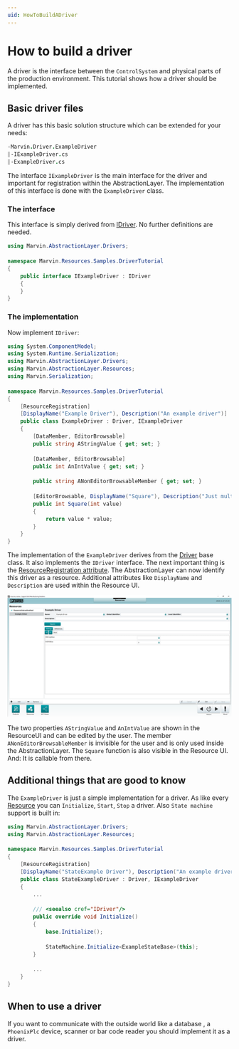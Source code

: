```yaml
---
uid: HowToBuildADriver
---
```

# How to build a driver

A driver is the interface between the `ControlSystem` and physical parts of the production environment. This tutorial shows how a driver should be implemented.

## Basic driver files

A driver has this basic solution structure which can be extended for your needs:

````fs
-Marvin.Driver.ExampleDriver
|-IExampleDriver.cs
|-ExampleDriver.cs
````

The interface `IExampleDriver` is the main interface for the driver and important for registration within the AbstractionLayer. The implementation of this interface is done with the `ExampleDriver` class.

### The interface

This interface is simply derived from [IDriver](xref:Marvin.AbstractionLayer.Drivers.IDriver). No further definitions are needed.

````cs
using Marvin.AbstractionLayer.Drivers;

namespace Marvin.Resources.Samples.DriverTutorial
{
    public interface IExampleDriver : IDriver
    {
    }
}
````

### The implementation

Now implement `IDriver`:

````cs
using System.ComponentModel;
using System.Runtime.Serialization;
using Marvin.AbstractionLayer.Drivers;
using Marvin.AbstractionLayer.Resources;
using Marvin.Serialization;

namespace Marvin.Resources.Samples.DriverTutorial
{
    [ResourceRegistration]
    [DisplayName("Example Driver"), Description("An example driver")]
    public class ExampleDriver : Driver, IExampleDriver
    {
        [DataMember, EditorBrowsable]
        public string AStringValue { get; set; }

        [DataMember, EditorBrowsable]
        public int AnIntValue { get; set; }

        public string ANonEditorBrowsableMember { get; set; }

        [EditorBrowsable, DisplayName("Square"), Description("Just multiplies given value with itself")]
        public int Square(int value)
        {
            return value * value;
        }
    }
}
````

The implementation of the `ExampleDriver` derives from the [Driver](xref:Marvin.AbstractionLayer.Drivers.Driver) base class. It also implements the `IDriver` interface. The next important thing is the [ResourceRegistration attribute](xref:Marvin.AbstractionLayer.Resources.ResourceRegistrationAttribute). The AbstractionLayer can now identify this driver as a resource. Additional attributes like `DisplayName` and `Description` are used within the Resource UI.

![ResourceUI](images\ExampleDriverResourceUI.png)

The two properties `AStringValue` and `AnIntValue` are shown in the ResourceUI and can be edited by the user. The member `ANonEditorBrowsableMember` is invisible for the user and is only used inside the AbstractionLayer.
The `Square` function is also visible in the Resource UI. And: It is callable from there.

## Additional things that are good to know

The `ExampleDriver` is just a simple implementation for a driver. As like every [Resource](xref:Marvin.AbstractionLayer.Resources.Resource) you can `Initialize`, `Start`, `Stop` a driver. Also `State machine` support is built in:

````cs
using Marvin.AbstractionLayer.Drivers;
using Marvin.AbstractionLayer.Resources;

namespace Marvin.Resources.Samples.DriverTutorial
{
    [ResourceRegistration]
    [DisplayName("StateExample Driver"), Description("An example driver that uses the state machine")]
    public class StateExampleDriver : Driver, IExampleDriver
    {
        ...

        /// <seealso cref="IDriver"/> 
        public override void Initialize()
        {
            base.Initialize();

            StateMachine.Initialize<ExampleStateBase>(this);
        }

        ...
    }
}
````

## When to use a driver

If you want to communicate with the outside world like a database , a `PhoenixPlc` device, scanner or bar code reader you should implement it as a driver.